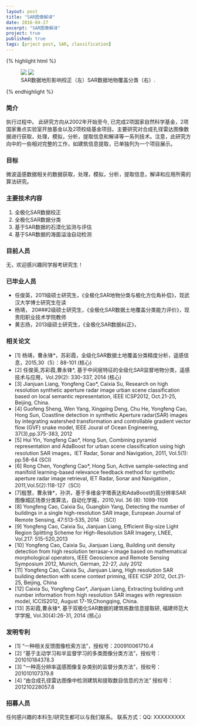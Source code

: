 ```yaml
---
layout: post
title: "SAR图像解译"
date: 2016-04-27
excerpt: "SAR图像解译"
project: true
published: true
tags: [prject post, SAR, classification]
---
```



{% highlight html %}
<figure class="half">
	<img src="http://bighanksmallhank.github.io/mydata/Orthorectification.png">
	<img src="http://bighanksmallhank.github.io/mydata/SARClassificaiton.png">
	<figcaption>SAR数据地形影响校正（左）SAR数据地物覆盖分类（右）.</figcaption>
</figure>
{% endhighlight %}


### 简介 ###

执行过程中。
此研究方向从2002年开始至今, 已完成2项国家自然科学基金，2项国家重点实验室开放基金以及2项校级基金项目。主要研究对合成孔径雷达图像数据进行获取，处理，模拟，分析，提取信息和解译等一系列技术。注意，此研究方向中的一些相对完整的工作，如建筑信息提取，已单独列为一个项目展示。

### 目标 ###

微波遥感数据相关的数据获取，处理，模拟，分析，提取信息，解译和应用所需的算法研究。

### 主要技术内容 ### 

1. 全极化SAR数据校正
2. 全极化SAR数据分类
3. 基于SAR数据的石漠化监测与评估
4. 基于SAR数据的海面溢油自动检测

### 目前人员 ###

无，欢迎感兴趣同学报考研究生！


### 已毕业人员 ###

- 任俊英，2011级硕士研究生，《全极化SAR地物分类与极化方位角补偿》，现武汉大学博士研究生在读
- 杨靖，  20###2级硕士研究生，《全极化SAR数据土地覆盖分类能力评价》，现贵阳职业技术学院教师
- 黄志扬，2013级硕士研究生，《全极化SAR数据纠正》，


### 相关论文 ###

- [1] 杨靖，曹永锋*，苏彩霞，全级化SAR数据土地覆盖分类精度分析，遥感信息，2015,30（5）：88-101 (核心)
- [2] 任俊英,苏彩霞,曹永锋*, 基于中间层特征的全级化SAR监督地物分类，遥感技术与应用，Vol.29(2): 330-337, 2014  (核心)
- [3] Jianjuan Liang, Yongfeng Cao*, Caixia Su, Research on high resolution synthetic aperture radar image urban scene classification based on local semantic representation, IEEE ICSP2012, Oct.21-25, Beijing, China.
- [4] Guofeng Sheng, Wen Yang, Xingping Deng, Chu He, Yongfeng Cao, Hong Sun, Coastline detection in synthetic Aperture radar(SAR) images by integrating watershed transformation and controllable gradient vector flow (GVF) snake model, IEEE Joural of Ocean Engineering, 37(3),pp.375-383, 2012
- [5] Hui Yin, Yongfeng Cao*, Hong Sun, Combining pyramid representation and AdaBoost for urban scene classification using high resolution SAR images，IET Radar, Sonar and Navigation, 2011, Vol.5(1): pp.58-64 (SCI) 
- [6] Rong Chen, Yongfeng Cao*, Hong Sun, Active sample-selecting and manifold learning-based relevance feedback method for synthetic aperture radar image retrieval, IET Radar, Sonar and Navigation , 2011,Vol.5(2):118-127（SCI）
- [7]殷慧，曹永锋*，孙洪，基于多维金字塔表达和AdaBoost的高分辨率SAR图像城区场景分类算法，自动化学报，2010,Vol. 36 (8): 1099-1106 
- [8] Yongfeng Cao, Caixia Su, Guangbin Yang, Detecting the number of buildings in a single high-resolution SAR image, European Journal of Remote Sensing, 47:513-535, 2014 （SCI）
- [9] Yongfeng Cao, Caixia Su, Jianjuan Liang, Efficient Big-size Light Region Splitting Scheme for High-Resolution SAR Imagery, LNEE, Vol.217: 515-520,2013
- [10] Yongfeng Cao, Caixia Su, Jianjuan Liang, Building unit density detection from high resolution terrasar-x image based on mathematical morphological operators, IEEE Geoscience and Remote Sensing Symposium 2012, Munich, German, 22-27, July 2012 
- [11] Yongfeng Cao, Caixia Su, Jianjuan Liang, High resolution SAR building detection with scene context priming, IEEE ICSP 2012, Oct.21-25, Beijing, China
- [12] Caixia Su, Yongfeng Cao*, Jianjuan Liang, Extracting building unit number information from high resolution SAR images with regression model, ICCIS2012, August 17-19,Chongqing, China.
- [13] 苏彩霞,曹永锋*, 基于双极化SAR数据的建筑栋数信息提取研, 福建师范大学学报, Vol.30(4):26-31, 2014  (核心)


### 发明专利 ###

- [1] “一种相关反馈图像检索方法”，授权号：200910061710.4
- [2] “基于主动学习和半监督学习的多类图像分类方法”，授权号：201010184378.3
- [3] “一种高分辨率遥感图像复杂类别的监督分类方法”，授权号：201010107379.8
- [4] “由合成孔径雷达图像中检测建筑和提取数目信息的方法” 授权号：201210228057.8


### 招募人员 ###

任何感兴趣的本科生/研究生都可以与我们联系。
联系方式：QQ: XXXXXXXXX